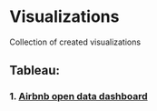 # Visualizations
Collection of created visualizations

## Tableau:
### 1. [Airbnb open data dashboard](https://github.com/okemoto6/Visualizations/blob/main/Tableau/01.Airbnb_project.md)
